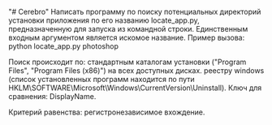 "# Cerebro" 
Написать программу по поиску потенциальных директорий установки приложения по его названию locate_app.py, предназначенную для запуска из командной строки. Единственным входным аргументом является искомое название.
Пример вызова: python locate_app.py photoshop

Поиск происходит по:
стандартным каталогам установки ("Program Files", "Program Files (x86)") на всех доступных дисках.
реестру windows (список установленных программ находится по пути HKLM\SOFTWARE\Microsoft\Windows\CurrentVersion\Uninstall). Ключ для сравнения: DisplayName.

Критерий равенства: регистронезависимое вхождение.
